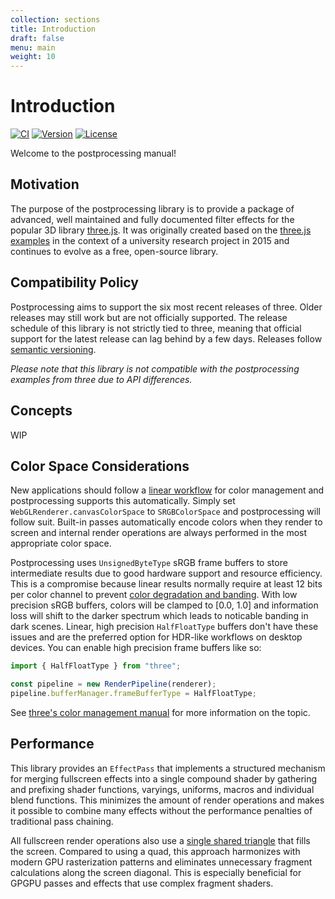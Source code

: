 ```yaml
---
collection: sections
title: Introduction
draft: false
menu: main
weight: 10
---
```


# Introduction

[![CI](https://github.com/pmndrs/postprocessing/actions/workflows/ci.yml/badge.svg)](https://github.com/pmndrs/postprocessing/actions/workflows/ci.yml)
[![Version](https://badgen.net/npm/v/postprocessing)](https://www.npmjs.com/package/postprocessing)
[![License](https://badgen.net/github/license/pmndrs/postprocessing)](https://github.com/pmndrs/postprocessing/blob/main/LICENSE.md)

Welcome to the postprocessing manual!

## Motivation

The purpose of the postprocessing library is to provide a package of advanced, well maintained and fully documented filter effects for the popular 3D library [three.js](https://threejs.org/). It was originally created based on the [three.js examples](https://threejs.org/examples/?q=postprocessing) in the context of a university research project in 2015 and continues to evolve as a free, open-source library.

## Compatibility Policy

Postprocessing aims to support the six most recent releases of three. Older releases may still work but are not officially supported. The release schedule of this library is not strictly tied to three, meaning that official support for the latest release can lag behind by a few days. Releases follow [semantic versioning](https://semver.org/).

_Please note that this library is not compatible with the postprocessing examples from three due to API differences._

## Concepts

WIP

## Color Space Considerations

New applications should follow a [linear workflow](https://docs.unity3d.com/Manual/LinearRendering-LinearOrGammaWorkflow.html) for color management and postprocessing supports this automatically. Simply set `WebGLRenderer.canvasColorSpace` to `SRGBColorSpace` and postprocessing will follow suit. Built-in passes automatically encode colors when they render to screen and internal render operations are always performed in the most appropriate color space.

Postprocessing uses `UnsignedByteType` sRGB frame buffers to store intermediate results due to good hardware support and resource efficiency. This is a compromise because linear results normally require at least 12 bits per color channel to prevent [color degradation and banding](https://blog.demofox.org/2018/03/10/dont-convert-srgb-u8-to-linear-u8/). With low precision sRGB buffers, colors will be clamped to [0.0, 1.0] and information loss will shift to the darker spectrum which leads to noticable banding in dark scenes. Linear, high precision `HalfFloatType` buffers don't have these issues and are the preferred option for HDR-like workflows on desktop devices. You can enable high precision frame buffers like so:

```js
import { HalfFloatType } from "three";

const pipeline = new RenderPipeline(renderer);
pipeline.bufferManager.frameBufferType = HalfFloatType;
```

See [three's color management manual](https://threejs.org/docs/#manual/en/introduction/Color-management) for more information on the topic.

## Performance

This library provides an `EffectPass` that implements a structured mechanism for merging fullscreen effects into a single compound shader by gathering and prefixing shader functions, varyings, uniforms, macros and individual blend functions. This minimizes the amount of render operations and makes it possible to combine many effects without the performance penalties of traditional pass chaining.

All fullscreen render operations also use a [single shared triangle](https://michaldrobot.com/2014/04/01/gcn-execution-patterns-in-full-screen-passes/) that fills the screen. Compared to using a quad, this approach harmonizes with modern GPU rasterization patterns and eliminates unnecessary fragment calculations along the screen diagonal. This is especially beneficial for GPGPU passes and effects that use complex fragment shaders.
